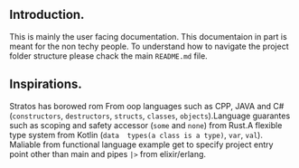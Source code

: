 ## Introduction.
This is mainly the user facing documentation.
This documentaion in part is meant for the non techy people.
To understand how to navigate the project folder structure please chack the main `README.md` file.




## Inspirations.
Stratos has borowed rom From oop languages such as CPP, JAVA and C# (`constructors`, `destructors`, `structs`, `classes`, `objects`).Language guarantes such as scoping and safety accessor (`some` and `none`) from Rust.A flexible type system from Kotlin (`data  types(a class is a type)`, `var`, `val`).
Maliable from functional language example get to specify project entry point other than main  and pipes `|>`  from elixir/erlang.

